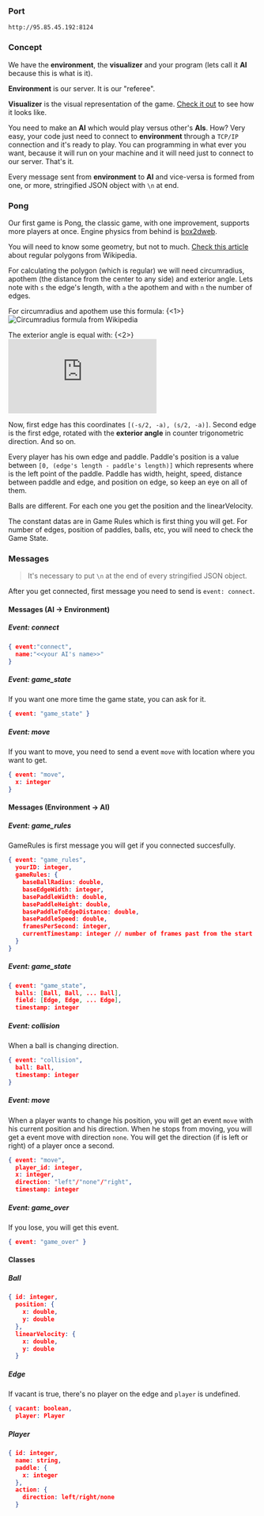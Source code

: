 ### Port
```
http://95.85.45.192:8124
```


### Concept
We have the **environment**, the **visualizer** and your program (lets call it **AI** because this is what is it).

**Environment** is our server. It is our "referee".

**Visualizer** is the visual representation of the game. [Check it out](http://) to see how it looks like.

You need to make an **AI** which would play versus other's **AIs**. How? Very easy, your code just need to connect to **environment** through a `TCP/IP` connection and it's ready to play. You can programming in what ever you want, because it will run on your machine and it will need just to connect to our server. That's it.

Every message sent from **environment** to **AI** and vice-versa is formed from one, or more, stringified JSON object with `\n` at end. 

### Pong

Our first game is Pong, the classic game, with one improvement, supports more players at once. Engine physics from behind is [box2dweb](https://code.google.com/p/box2dweb/).

You will need to know some geometry, but not to much. [Check this article](http://en.wikipedia.org/wiki/Regular_polygon)  about regular polygons from Wikipedia.  

For calculating the polygon (which is regular) we will need circumradius, apothem (the distance from the center to any side) and exterior angle.
Lets note with `s` the edge's length, with `a` the apothem and with `n` the number of edges.

For circumradius and apothem use this formula:
{<1>}![Circumradius formula from Wikipedia](http://upload.wikimedia.org/math/a/f/d/afd0d8a51e81269521633ef79a3c22bc.png)

The exterior angle is equal with:
{<2>}![](http://latex.codecogs.com/gif.latex?%5Cfrac%7B2%5Cpi%7D%7Bn%7D)
 
Now, first edge has this coordinates `[(-s/2, -a), (s/2, -a)]`.
Second edge is the first edge, rotated with the **exterior angle** in counter trigonometric direction. And so on.

Every player has his own edge and paddle. Paddle's position is a value between `[0, (edge's length - paddle's length)]` which represents where is the left point of the paddle. Paddle has width, height, speed, distance between paddle and edge, and position on edge, so keep an eye on all of them.

Balls are different. For each one you get the position and the linearVelocity.

The constant datas are in Game Rules which is first thing you will get. For number of edges, position of paddles, balls, etc, you will need to check the Game State.

### Messages

> It's necessary to put `\n` at the end of every stringified JSON object.

After you get connected, first message you need to send is `event: connect`.

#### Messages (AI -> Environment)

##### Event: connect
```JSON
{ event:"connect", 
  name:"<<your AI's name>>"
}
```

##### Event: game_state
If you want one more time the game state, you can ask for it.
```JSON
{ event: "game_state" }
```

##### Event: move
If you want to move, you need to send a event `move` with location where you want to get.
```JSON
{ event: "move",
  x: integer
}
```

#### Messages (Environment -> AI)
##### Event: game_rules
GameRules is first message you will get if you connected succesfully.
```JSON
{ event: "game_rules",
  yourID: integer,
  gameRules: {
  	baseBallRadius: double,
  	baseEdgeWidth: integer,
  	basePaddleWidth: double,
  	basePaddleHeight: double,
  	basePaddleToEdgeDistance: double,
  	basePaddleSpeed: double,
  	framesPerSecond: integer,
  	currentTimestamp: integer // number of frames past from the start
  }
}
```
##### Event: game_state
```JSON
{ event: "game_state",
  balls: [Ball, Ball, ... Ball],
  field: [Edge, Edge, ... Edge],
  timestamp: integer
```
##### Event: collision
When a ball is changing direction.
```JSON
{ event: "collision",
  ball: Ball,
  timestamp: integer
}
```
##### Event: move
When a player wants to change his position, you will get an event `move` with his current position and his direction. When he stops from moving, you will get a event move with direction `none`.
You will get the direction (if is left or right) of a player once a second.
```JSON
{ event: "move",
  player_id: integer,
  x: integer,
  direction: "left"/"none"/"right",
  timestamp: integer
```
##### Event: game_over
If you lose, you will get this event.
```JSON
{ event: "game_over" }
```
#### Classes
##### Ball
```JSON
{ id: integer,
  position: {
  	x: double,
    y: double
  },
  linearVelocity: {
  	x: double,
    y: double
  }
```
##### Edge
If vacant is true, there's no player on the edge and `player` is undefined.
```JSON
{ vacant: boolean,
  player: Player
```
##### Player
```JSON
{ id: integer,
  name: string,
  paddle: {
  	x: integer
  },
  action: {
  	direction: left/right/none
  }
```
